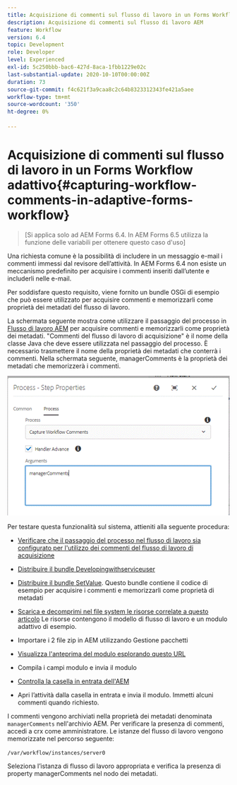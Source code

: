 ```yaml
---
title: Acquisizione di commenti sul flusso di lavoro in un Forms Workflow adattivo
description: Acquisizione di commenti sul flusso di lavoro AEM
feature: Workflow
version: 6.4
topic: Development
role: Developer
level: Experienced
exl-id: 5c250bbb-bac6-427d-8aca-1fbb1229e02c
last-substantial-update: 2020-10-10T00:00:00Z
duration: 73
source-git-commit: f4c621f3a9caa8c2c64b8323312343fe421a5aee
workflow-type: tm+mt
source-wordcount: '350'
ht-degree: 0%

---
```


# Acquisizione di commenti sul flusso di lavoro in un Forms Workflow adattivo{#capturing-workflow-comments-in-adaptive-forms-workflow}

>[Si applica solo ad AEM Forms 6.4. In AEM Forms 6.5 utilizza la funzione delle variabili per ottenere questo caso d&#39;uso]

Una richiesta comune è la possibilità di includere in un messaggio e-mail i commenti immessi dal revisore dell’attività. In AEM Forms 6.4 non esiste un meccanismo predefinito per acquisire i commenti inseriti dall’utente e includerli nelle e-mail.

Per soddisfare questo requisito, viene fornito un bundle OSGi di esempio che può essere utilizzato per acquisire commenti e memorizzarli come proprietà dei metadati del flusso di lavoro.

La schermata seguente mostra come utilizzare il passaggio del processo in [Flusso di lavoro AEM](http://localhost:4502/editor.html/conf/global/settings/workflow/models/CaptureComments.html) per acquisire commenti e memorizzarli come proprietà dei metadati. &quot;Commenti del flusso di lavoro di acquisizione&quot; è il nome della classe Java che deve essere utilizzata nel passaggio del processo. È necessario trasmettere il nome della proprietà dei metadati che conterrà i commenti. Nella schermata seguente, managerComments è la proprietà dei metadati che memorizzerà i commenti.

![workflowcomments1](assets/workflowcomments1.gif)

Per testare questa funzionalità sul sistema, attieniti alla seguente procedura:
* [Verificare che il passaggio del processo nel flusso di lavoro sia configurato per l&#39;utilizzo dei commenti del flusso di lavoro di acquisizione](http://localhost:4502/editor.html/conf/global/settings/workflow/models/CaptureComments.html)

* [Distribuire il bundle Developingwithserviceuser](/help/forms/assets/common-osgi-bundles/DevelopingWithServiceUser.jar)

* [Distribuire il bundle SetValue](/help/forms/assets/common-osgi-bundles/SetValueApp.core-1.0-SNAPSHOT.jar). Questo bundle contiene il codice di esempio per acquisire i commenti e memorizzarli come proprietà di metadati

* [Scarica e decomprimi nel file system le risorse correlate a questo articolo](assets/capturecomments.zip) Le risorse contengono il modello di flusso di lavoro e un modulo adattivo di esempio.

* Importare i 2 file zip in AEM utilizzando Gestione pacchetti

* [Visualizza l&#39;anteprima del modulo esplorando questo URL](http://localhost:4502/content/dam/formsanddocuments/capturecomments/jcr:content?wcmmode=disabled)

* Compila i campi modulo e invia il modulo

* [Controlla la casella in entrata dell&#39;AEM](http://localhost:4502/aem/inbox)

* Apri l’attività dalla casella in entrata e invia il modulo. Immetti alcuni commenti quando richiesto.

I commenti vengono archiviati nella proprietà dei metadati denominata `managerComments` nell&#39;archivio AEM. Per verificare la presenza di commenti, accedi a crx come amministratore. Le istanze del flusso di lavoro vengono memorizzate nel percorso seguente:

`/var/workflow/instances/server0`

Seleziona l’istanza di flusso di lavoro appropriata e verifica la presenza di property managerComments nel nodo dei metadati.
